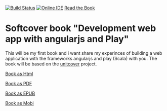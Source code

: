 [![Build Status](https://travis-ci.org/pussinboots/book.svg?branch=master)](https://travis-ci.org/pussinboots/book)
[![Online IDE](https://d2g7ua7d94r3fl.cloudfront.net/assets/images/da4d66c4.codio_logo.png)](https://codio.com/pussinboots/book/)
[Read the Book](https://www.softcover.io/books/93/redirect)


# Softcover book "Development web app with angularjs and Play"

This will be my first book and i want share my experinces of building a web application 
with the frameworks angularjs and play (Scala) with you. The book will be based on the [unitcover](https://github.com/pussinboots/unitcover) project.

[Book as Html](http://54.191.90.182:9000/api/build/html/pussinboots/book/)

[Book as PDF](http://54.191.90.182:9000/api/build/pdf/pussinboots/book/)

[Book as EPUB](http://54.191.90.182:9000/api/build/epub/pussinboots/book/)

[Book as Mobi](http://54.191.90.182:9000/api/build/mobi/pussinboots/book/)
